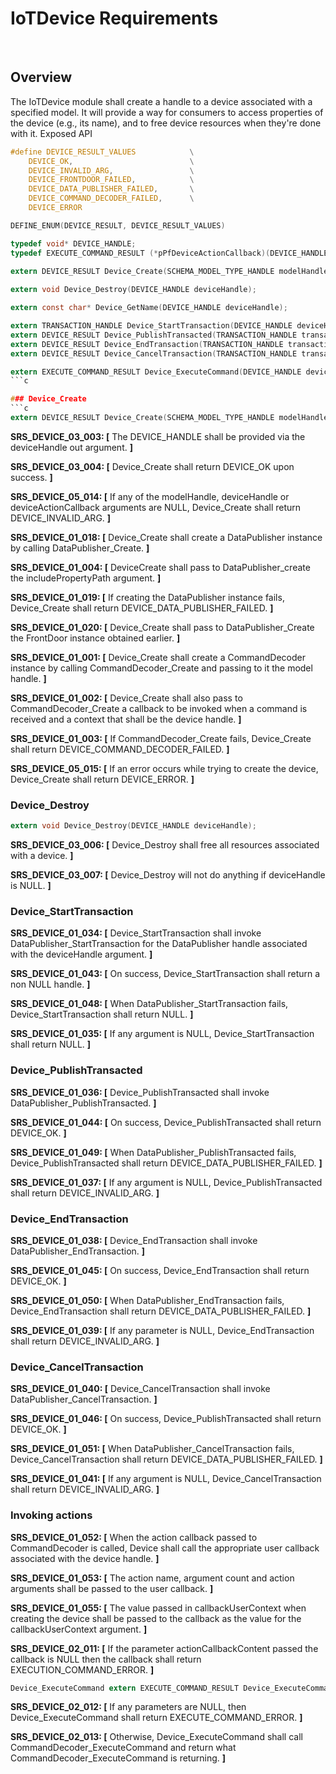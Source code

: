 # IoTDevice Requirements
 
## Overview
The IoTDevice module shall create a handle to a device associated with a specified model. It will provide a way for consumers to access properties of the device (e.g., its name), and to free device resources when they're done with it.
Exposed API
```c
#define DEVICE_RESULT_VALUES			\
    DEVICE_OK,							\
    DEVICE_INVALID_ARG,					\
    DEVICE_FRONTDOOR_FAILED,			\
    DEVICE_DATA_PUBLISHER_FAILED,		\
    DEVICE_COMMAND_DECODER_FAILED,		\
    DEVICE_ERROR

DEFINE_ENUM(DEVICE_RESULT, DEVICE_RESULT_VALUES)

typedef void* DEVICE_HANDLE;
typedef EXECUTE_COMMAND_RESULT (*pPfDeviceActionCallback)(DEVICE_HANDLE deviceHandle, void* callbackUserContext, const char* relativeActionPath, const char* actionName, size_t argCount, const AGENT_DATA_TYPE* args);
 
extern DEVICE_RESULT Device_Create(SCHEMA_MODEL_TYPE_HANDLE modelHandle, pPfDeviceActionCallback deviceActionCallback, void* callbackUserContext, bool includePropertyPath, DEVICE_HANDLE* deviceHandle);

extern void Device_Destroy(DEVICE_HANDLE deviceHandle);

extern const char* Device_GetName(DEVICE_HANDLE deviceHandle);

extern TRANSACTION_HANDLE Device_StartTransaction(DEVICE_HANDLE deviceHandle);
extern DEVICE_RESULT Device_PublishTransacted(TRANSACTION_HANDLE transactionHandle, const char* propertyPath, const AGENT_DATA_TYPE* data);
extern DEVICE_RESULT Device_EndTransaction(TRANSACTION_HANDLE transactionHandle, unsigned char** destination, size_t* destinationSize);
extern DEVICE_RESULT Device_CancelTransaction(TRANSACTION_HANDLE transactionHandle);

extern EXECUTE_COMMAND_RESULT Device_ExecuteCommand(DEVICE_HANDLE deviceHandle, const char* command);
```c

### Device_Create
```c
extern DEVICE_RESULT Device_Create(SCHEMA_MODEL_TYPE_HANDLE modelHandle, pPfDeviceActionCallback deviceActionCallback, void* callbackUserContext, bool includePropertyPath, DEVICE_HANDLE* deviceHandle);
```

**SRS_DEVICE_03_003: [** The DEVICE_HANDLE shall be provided via the deviceHandle out argument. **]**

**SRS_DEVICE_03_004: [** Device_Create shall return DEVICE_OK upon success. **]**

**SRS_DEVICE_05_014: [** If any of the modelHandle, deviceHandle or deviceActionCallback arguments are NULL, Device_Create shall return DEVICE_INVALID_ARG. **]**

**SRS_DEVICE_01_018: [** Device_Create shall create a DataPublisher instance by calling DataPublisher_Create. **]**

**SRS_DEVICE_01_004: [** DeviceCreate shall pass to DataPublisher_create the includePropertyPath argument. **]**

**SRS_DEVICE_01_019: [** If creating the DataPublisher instance fails, Device_Create shall return DEVICE_DATA_PUBLISHER_FAILED. **]**

**SRS_DEVICE_01_020: [** Device_Create shall pass to DataPublisher_Create the FrontDoor instance obtained earlier. **]**

**SRS_DEVICE_01_001: [** Device_Create shall create a CommandDecoder instance by calling CommandDecoder_Create and passing to it the model handle. **]**

**SRS_DEVICE_01_002: [** Device_Create shall also pass to CommandDecoder_Create a callback to be invoked when a command is received and a context that shall be the device handle. **]**

**SRS_DEVICE_01_003: [** If CommandDecoder_Create fails, Device_Create shall return DEVICE_COMMAND_DECODER_FAILED. **]**

**SRS_DEVICE_05_015: [** If an error occurs while trying to create the device, Device_Create shall return DEVICE_ERROR. **]**

### Device_Destroy
```c
extern void Device_Destroy(DEVICE_HANDLE deviceHandle);
```

**SRS_DEVICE_03_006: [** Device_Destroy shall free all resources associated with a device. **]**

**SRS_DEVICE_03_007: [** Device_Destroy will not do anything if deviceHandle is NULL. **]**

### Device_StartTransaction

**SRS_DEVICE_01_034: [** Device_StartTransaction shall invoke DataPublisher_StartTransaction for the DataPublisher handle associated with the deviceHandle argument. **]**

**SRS_DEVICE_01_043: [** On success, Device_StartTransaction shall return a non NULL handle. **]**

**SRS_DEVICE_01_048: [** When DataPublisher_StartTransaction fails, Device_StartTransaction shall return NULL. **]**

**SRS_DEVICE_01_035: [** If any argument is NULL, Device_StartTransaction shall return NULL. **]**


### Device_PublishTransacted

**SRS_DEVICE_01_036: [** Device_PublishTransacted shall invoke DataPublisher_PublishTransacted. **]**

**SRS_DEVICE_01_044: [** On success, Device_PublishTransacted shall return DEVICE_OK. **]**

**SRS_DEVICE_01_049: [** When DataPublisher_PublishTransacted fails, Device_PublishTransacted shall return DEVICE_DATA_PUBLISHER_FAILED. **]**

**SRS_DEVICE_01_037: [** If any argument is NULL, Device_PublishTransacted shall return DEVICE_INVALID_ARG. **]**


### Device_EndTransaction

**SRS_DEVICE_01_038: [** Device_EndTransaction shall invoke DataPublisher_EndTransaction. **]**

**SRS_DEVICE_01_045: [** On success, Device_EndTransaction shall return DEVICE_OK. **]**

**SRS_DEVICE_01_050: [** When DataPublisher_EndTransaction fails, Device_EndTransaction shall return DEVICE_DATA_PUBLISHER_FAILED. **]**

**SRS_DEVICE_01_039: [** If any parameter is NULL, Device_EndTransaction shall return DEVICE_INVALID_ARG. **]**


### Device_CancelTransaction

**SRS_DEVICE_01_040: [** Device_CancelTransaction shall invoke DataPublisher_CancelTransaction. **]**

**SRS_DEVICE_01_046: [** On success, Device_PublishTransacted shall return DEVICE_OK. **]**

**SRS_DEVICE_01_051: [** When DataPublisher_CancelTransaction fails, Device_CancelTransaction shall return DEVICE_DATA_PUBLISHER_FAILED. **]**

**SRS_DEVICE_01_041: [** If any argument is NULL, Device_CancelTransaction shall return DEVICE_INVALID_ARG. **]**


### Invoking actions
**SRS_DEVICE_01_052: [** When the action callback passed to CommandDecoder is called, Device shall call the appropriate user callback associated with the device handle. **]**

**SRS_DEVICE_01_053: [** The action name, argument count and action arguments shall be passed to the user callback. **]**

**SRS_DEVICE_01_055: [** The value passed in callbackUserContext when creating the device shall be passed to the callback as the value for the callbackUserContext argument. **]**


**SRS_DEVICE_02_011: [** If the parameter actionCallbackContent passed the callback is NULL then the callback shall return EXECUTION_COMMAND_ERROR. **]**


```c
Device_ExecuteCommand extern EXECUTE_COMMAND_RESULT Device_ExecuteCommand(DEVICE_HANDLE deviceHandle, const char* command);
```

**SRS_DEVICE_02_012: [** If any parameters are NULL, then Device_ExecuteCommand shall return EXECUTE_COMMAND_ERROR. **]**

**SRS_DEVICE_02_013: [** Otherwise, Device_ExecuteCommand shall call CommandDecoder_ExecuteCommand and return what CommandDecoder_ExecuteCommand is returning. **]**

